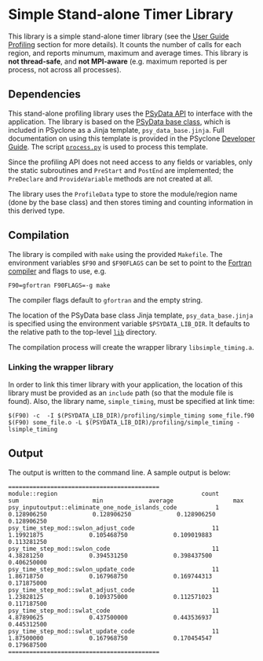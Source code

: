 # Simple Stand-alone Timer Library

This library is a simple stand-alone timer library (see the [User Guide Profiling](
https://psyclone.readthedocs.io/en/latest/user_guide/profiling.html#profiling) section
for more details). It counts the number of calls for each region, and reports
minumum, maximum and average times. This library is **not thread-safe**, and
**not MPI-aware** (e.g. maximum reported is per process, not across all
processes).

## Dependencies

This stand-alone profiling library uses the [PSyData API](
https://psyclone.readthedocs.io/en/latest/user_guide/psy_data.html) to interface with
the application. The library is based on the [PSyData base class](
https://psyclone.readthedocs.io/en/latest/developer_guide/psy_data.html#psydata-base-class),
which is included in PSyclone as a Jinja template, ``psy_data_base.jinja``.
Full documentation on using this template is provided in the PSyclone
[Developer Guide](
https://psyclone.readthedocs.io/en/latest/developer_guide/psy_data.html#jinja). The
script [``process.py``](./../../README.md#psydata-base-class) is used to
process this template.

Since the profiling API does not need access to any fields or variables,
only the static subroutines and ``PreStart`` and ``PostEnd`` are implemented;
the ``PreDeclare`` and ``ProvideVariable`` methods are not created at all.

The library uses the ``ProfileData`` type to store the module/region name
(done by the base class) and then stores timing and counting information in
this derived type.

## Compilation

The library is compiled with ``make`` using the provided ``Makefile``. The
environment variables ``$F90`` and ``$F90FLAGS`` can be set to point to the
[Fortran compiler](./../../README.md#compilation) and flags to use, e.g.

```shell
F90=gfortran F90FLAGS=-g make
```

The compiler flags default to ``gfortran`` and the empty string.

The location of the PSyData base class Jinja template,
``psy_data_base.jinja`` is specified using the environment variable
``$PSYDATA_LIB_DIR``. It defaults to the relative path to the
top-level [``lib``](./../../) directory.

The compilation process will create the wrapper library ``libsimple_timing.a``.

### Linking the wrapper library

In order to link this timer library with your application, the location of
this library must be provided as an ``include`` path (so that the module
file is found). Also, the library name, ``simple_timing``, must be specified
at link time:

```shell
$(F90) -c  -I $(PSYDATA_LIB_DIR)/profiling/simple_timing some_file.f90
$(F90) some_file.o -L $(PSYDATA_LIB_DIR)/profiling/simple_timing -lsimple_timing
```

## Output

The output is written to the command line. A sample output is below:

```
===========================================
module::region                                         count           sum                     min             average                 max
psy_inputoutput::eliminate_one_node_islands_code           1     0.128906250             0.128906250             0.128906250             0.128906250    
psy_time_step_mod::swlon_adjust_code                      11      1.19921875             0.105468750             0.109019883             0.113281250    
psy_time_step_mod::swlon_code                             11      4.38281250             0.394531250             0.398437500             0.406250000    
psy_time_step_mod::swlon_update_code                      11      1.86718750             0.167968750             0.169744313             0.171875000    
psy_time_step_mod::swlat_adjust_code                      11      1.23828125             0.109375000             0.112571023             0.117187500    
psy_time_step_mod::swlat_code                             11      4.87890625             0.437500000             0.443536937             0.445312500    
psy_time_step_mod::swlat_update_code                      11      1.87500000             0.167968750             0.170454547             0.179687500    
===========================================
```

<!--
## Licence

-------------------------------------------------------------------------------

BSD 3-Clause License

Copyright (c) 2019-2025, Science and Technology Facilities Council.
All rights reserved.

Redistribution and use in source and binary forms, with or without
modification, are permitted provided that the following conditions are met:

* Redistributions of source code must retain the above copyright notice, this
  list of conditions and the following disclaimer.

* Redistributions in binary form must reproduce the above copyright notice,
  this list of conditions and the following disclaimer in the documentation
  and/or other materials provided with the distribution.

* Neither the name of the copyright holder nor the names of its
  contributors may be used to endorse or promote products derived from
  this software without specific prior written permission.

THIS SOFTWARE IS PROVIDED BY THE COPYRIGHT HOLDERS AND CONTRIBUTORS
"AS IS" AND ANY EXPRESS OR IMPLIED WARRANTIES, INCLUDING, BUT NOT
LIMITED TO, THE IMPLIED WARRANTIES OF MERCHANTABILITY AND FITNESS
FOR A PARTICULAR PURPOSE ARE DISCLAIMED. IN NO EVENT SHALL THE
COPYRIGHT HOLDER OR CONTRIBUTORS BE LIABLE FOR ANY DIRECT, INDIRECT,
INCIDENTAL, SPECIAL, EXEMPLARY, OR CONSEQUENTIAL DAMAGES (INCLUDING,
BUT NOT LIMITED TO, PROCUREMENT OF SUBSTITUTE GOODS OR SERVICES;
LOSS OF USE, DATA, OR PROFITS; OR BUSINESS INTERRUPTION) HOWEVER
CAUSED AND ON ANY THEORY OF LIABILITY, WHETHER IN CONTRACT, STRICT
LIABILITY, OR TORT (INCLUDING NEGLIGENCE OR OTHERWISE) ARISING IN
ANY WAY OUT OF THE USE OF THIS SOFTWARE, EVEN IF ADVISED OF THE
POSSIBILITY OF SUCH DAMAGE.

-------------------------------------------------------------------------------
Authors: J. Henrichs, Bureau of Meteorology,
         I. Kavcic, Met Office
-->
